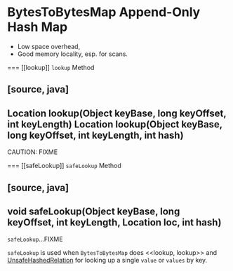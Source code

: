 # BytesToBytesMap Append-Only Hash Map

* Low space overhead,
* Good memory locality, esp. for scans.

=== [[lookup]] `lookup` Method

[source, java]
----
Location lookup(Object keyBase, long keyOffset, int keyLength)
Location lookup(Object keyBase, long keyOffset, int keyLength, int hash)
----

CAUTION: FIXME

=== [[safeLookup]] `safeLookup` Method

[source, java]
----
void safeLookup(Object keyBase, long keyOffset, int keyLength, Location loc, int hash)
----

`safeLookup`...FIXME

`safeLookup` is used when `BytesToBytesMap` does <<lookup, lookup>> and [UnsafeHashedRelation](physical-operators/UnsafeHashedRelation.md) for looking up a single `value` or `values` by key.
